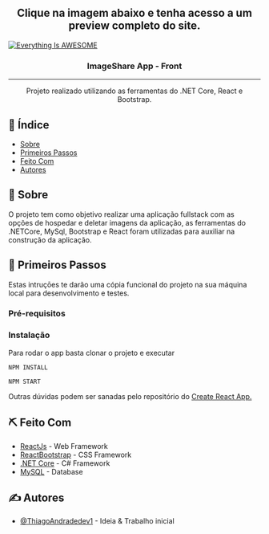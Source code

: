 <h2 align="center">Clique na imagem abaixo e tenha acesso a um preview completo do site.</h3>

[![Everything Is AWESOME](https://user-images.githubusercontent.com/63686057/96049927-2885e180-0e4f-11eb-9b13-4219ff7ef9a4.png)](https://i.imgur.com/rjd54ea.mp4 "Everything Is AWESOME")

<h3 align="center">ImageShare App - Front</h3>

---

<p align="center"> Projeto realizado utilizando as ferramentas do .NET Core, React e Bootstrap.
    <br> 
</p>

## 📝 Índice

- [Sobre](#sobre)
- [Primeiros Passos](#primeiros_passos)
- [Feito Com](#feito_com)
- [Autores](#autores)

## 🧐 Sobre <a name = "sobre"></a>

O projeto tem como objetivo realizar uma aplicação fullstack com as opções de hospedar e deletar imagens da aplicação, as ferramentas do .NETCore, MySql, Bootstrap e React foram utilizadas para auxiliar na construção da aplicação.

## 🏁 Primeiros Passos <a name = "primeiros_passos"></a>

Estas intruçōes te darão uma cópia funcional do projeto na sua máquina local para desenvolvimento e testes.

### Pré-requisitos

### Instalação

Para rodar o app basta clonar o projeto e executar

```
NPM INSTALL
```

```
NPM START
```

Outras dúvidas podem ser sanadas pelo repositório do [Create React App.](https://github.com/facebook/create-react-app)

## ⛏️ Feito Com <a name = "feito_com"></a>

- [ReactJs](https://reactjs.org) - Web Framework
- [ReactBootstrap](https://react-bootstrap.github.io/) - CSS Framework
- [.NET Core](https://docs.microsoft.com/pt-br/dotnet/fundamentals/) - C# Framework
- [MySQL](https://docs.microsoft.com/pt-br/dotnet/fundamentals/) - Database

## ✍️ Autores <a name = "autores"></a>

- [@ThiagoAndradedev1](https://github.com/ThiagoAndradedev1) - Ideia & Trabalho inicial
